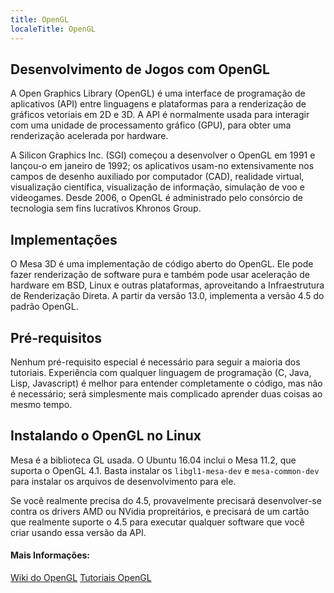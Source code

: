 ```yaml
---
title: OpenGL
localeTitle: OpenGL
---
```

## Desenvolvimento de Jogos com OpenGL

A Open Graphics Library (OpenGL) é uma interface de programação de aplicativos (API) entre linguagens e plataformas para a renderização de gráficos vetoriais em 2D e 3D. A API é normalmente usada para interagir com uma unidade de processamento gráfico (GPU), para obter uma renderização acelerada por hardware.

A Silicon Graphics Inc. (SGI) começou a desenvolver o OpenGL em 1991 e lançou-o em janeiro de 1992; os aplicativos usam-no extensivamente nos campos de desenho auxiliado por computador (CAD), realidade virtual, visualização científica, visualização de informação, simulação de voo e videogames. Desde 2006, o OpenGL é administrado pelo consórcio de tecnologia sem fins lucrativos Khronos Group.

## Implementações

O Mesa 3D é uma implementação de código aberto do OpenGL. Ele pode fazer renderização de software pura e também pode usar aceleração de hardware em BSD, Linux e outras plataformas, aproveitando a Infraestrutura de Renderização Direta. A partir da versão 13.0, implementa a versão 4.5 do padrão OpenGL.

## Pré-requisitos

Nenhum pré-requisito especial é necessário para seguir a maioria dos tutoriais. Experiência com qualquer linguagem de programação (C, Java, Lisp, Javascript) é melhor para entender completamente o código, mas não é necessário; será simplesmente mais complicado aprender duas coisas ao mesmo tempo.

## Instalando o OpenGL no Linux

Mesa é a biblioteca GL usada. O Ubuntu 16.04 inclui o Mesa 11.2, que suporta o OpenGL 4.1. Basta instalar os `libgl1-mesa-dev` e `mesa-common-dev` para instalar os arquivos de desenvolvimento para ele.

Se você realmente precisa do 4.5, provavelmente precisará desenvolver-se contra os drivers AMD ou NVidia propreitários, e precisará de um cartão que realmente suporte o 4.5 para executar qualquer software que você criar usando essa versão da API.

#### Mais Informações:

[Wiki do OpenGL](https://en.wikipedia.org/wiki/OpenGL) [Tutoriais OpenGL](http://www.opengl-tutorial.org/)